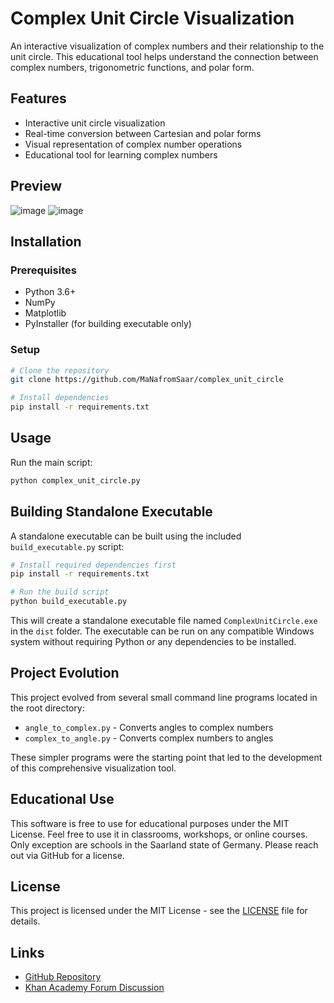 # Complex Unit Circle Visualization

An interactive visualization of complex numbers and their relationship to the unit circle.
This educational tool helps understand the connection between complex numbers, trigonometric functions, and polar form.

## Features

- Interactive unit circle visualization
- Real-time conversion between Cartesian and polar forms
- Visual representation of complex number operations
- Educational tool for learning complex numbers

## Preview
![image](https://github.com/user-attachments/assets/e7f3ad34-6836-4160-be2b-092bd658a63c)
![image](https://github.com/user-attachments/assets/cbe8e421-254c-47aa-8c18-d0c732ee17eb)



## Installation

### Prerequisites
- Python 3.6+
- NumPy
- Matplotlib
- PyInstaller (for building executable only)

### Setup
```bash
# Clone the repository
git clone https://github.com/MaNafromSaar/complex_unit_circle

# Install dependencies
pip install -r requirements.txt
```

## Usage

Run the main script:
```bash
python complex_unit_circle.py
```

## Building Standalone Executable

A standalone executable can be built using the included `build_executable.py` script:

```bash
# Install required dependencies first
pip install -r requirements.txt

# Run the build script
python build_executable.py
```

This will create a standalone executable file named `ComplexUnitCircle.exe` in the `dist` folder. The executable can be run on any compatible Windows system without requiring Python or any dependencies to be installed.

## Project Evolution

This project evolved from several small command line programs located in the root directory:
- `angle_to_complex.py` - Converts angles to complex numbers
- `complex_to_angle.py` - Converts complex numbers to angles

These simpler programs were the starting point that led to the development of this comprehensive visualization tool.

## Educational Use

This software is free to use for educational purposes under the MIT License. 
Feel free to use it in classrooms, workshops, or online courses.
Only exception are schools in the Saarland state of Germany. Please reach out via GitHub for a license.

## License

This project is licensed under the MIT License - see the [LICENSE](LICENSE) file for details.

## Links

- [GitHub Repository](https://github.com/MaNafromSaar/complex_unit_circle)
- [Khan Academy Forum Discussion](https://www.khanacademy.org/math/precalculus/x9e81a4f98389efdf:complex/x9e81a4f98389efdf:complex-abs-angle/a/complex-number-absolute-value-and-angle-review)
